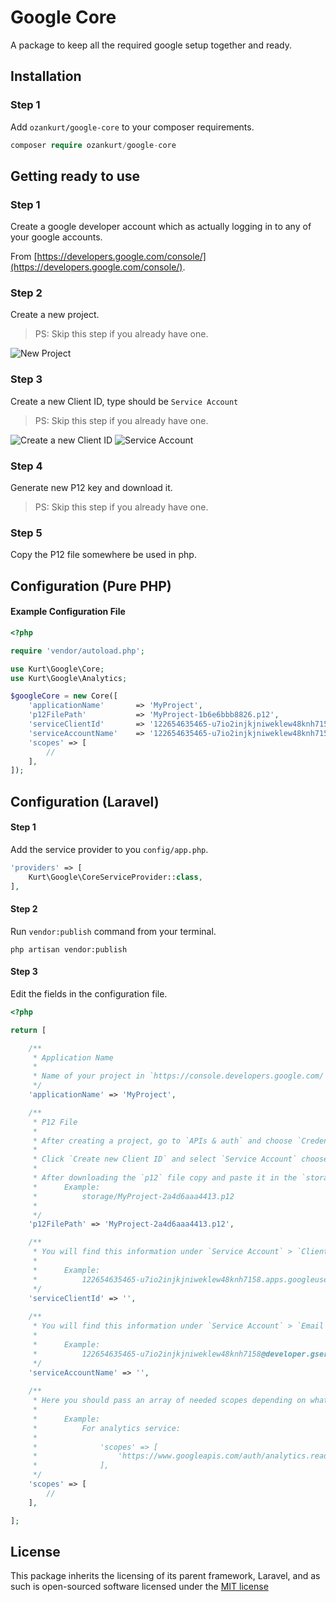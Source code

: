 # Google Core

A package to keep all the required google setup together and ready.

## Installation

### Step 1
Add `ozankurt/google-core` to your composer requirements.

```php
composer require ozankurt/google-core
```

## Getting ready to use

### Step 1

Create a google developer account which as actually logging in to any of your google accounts.

From [https://developers.google.com/console/](https://developers.google.com/console/).

### Step 2

Create a new project.

> PS: Skip this step if you already have one.

![New Project](http://i.imgur.com/iedTiGQ.png)

### Step 3

Create a new Client ID, type should be `Service Account`

> PS: Skip this step if you already have one.

![Create a new Client ID](http://i.imgur.com/0Qme3d7.png)
![Service Account](http://i.imgur.com/YVb4EdC.png)

### Step 4

Generate new P12 key and download it.

> PS: Skip this step if you already have one.

### Step 5

Copy the P12 file somewhere be used in php.

## Configuration (Pure PHP)

#### Example Configuration File

```php
<?php

require 'vendor/autoload.php';

use Kurt\Google\Core;
use Kurt\Google\Analytics;

$googleCore = new Core([
	'applicationName' 		=> 'MyProject',
	'p12FilePath' 			=> 'MyProject-1b6e6bbb8826.p12',
	'serviceClientId' 		=> '122654635465-u7io2injkjniweklew48knh7158.apps.googleusercontent.com',
	'serviceAccountName' 	=> '122654635465-u7io2injkjniweklew48knh7158@developer.gserviceaccount.com',
	'scopes' => [
		//
	],
]);
```

## Configuration (Laravel)

#### Step 1

Add the service provider to you `config/app.php`.

```php
'providers' => [
    Kurt\Google\CoreServiceProvider::class,
],
```

#### Step 2

Run `vendor:publish` command from your terminal.

```
php artisan vendor:publish
```

#### Step 3

Edit the fields in the configuration file.

```php
<?php

return [

	/**
	 * Application Name
	 *
	 * Name of your project in `https://console.developers.google.com/`.
	 */
	'applicationName' => 'MyProject',

	/**
	 * P12 File
	 *
	 * After creating a project, go to `APIs & auth` and choose `Credentials` section.
	 * 
	 * Click `Create new Client ID` and select `Service Account` choose `P12` as the `Key Type`.
	 *
	 * After downloading the `p12` file copy and paste it in the `storage` directory.
	 * 		Example:
	 * 			storage/MyProject-2a4d6aaa4413.p12
	 * 
	 */
	'p12FilePath' => 'MyProject-2a4d6aaa4413.p12',

	/**
	 * You will find this information under `Service Account` > `Client ID`
	 *
	 * 		Example:
	 * 			122654635465-u7io2injkjniweklew48knh7158.apps.googleusercontent.com
	 */
	'serviceClientId' => '',
	
	/**
	 * You will find this information under `Service Account` > `Email Address`
	 *
	 * 		Example:
	 * 			122654635465-u7io2injkjniweklew48knh7158@developer.gserviceaccount.com
	 */
	'serviceAccountName' => '',
	
	/**
	 * Here you should pass an array of needed scopes depending on what service you will be using.
	 *
	 * 		Example:
	 * 			For analytics service:
	 * 			
	 * 				'scopes' => [
	 *					'https://www.googleapis.com/auth/analytics.readonly',
	 *				],
	 */
	'scopes' => [
		//
	],

];
```

## License

This package inherits the licensing of its parent framework, Laravel, and as such is open-sourced 
software licensed under the [MIT license](http://opensource.org/licenses/MIT)
